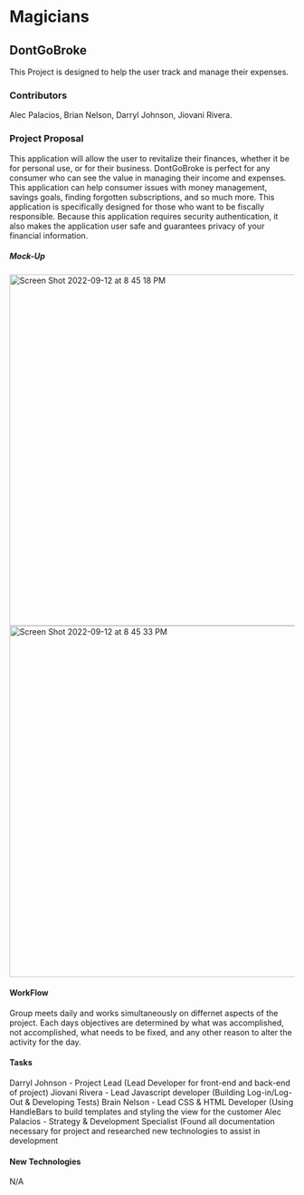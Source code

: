 # Magicians



## DontGoBroke
This Project is designed to help the user track and manage their expenses.

### Contributors
Alec Palacios,
 Brian Nelson,
 Darryl Johnson,
 Jiovani Rivera.


### Project Proposal
This application will allow the user to revitalize their finances, whether it be for personal use, or for their business.
DontGoBroke is perfect for any consumer who can see the value in managing their income and expenses. This application can 
help consumer issues with money management, savings goals, finding forgotten subscriptions, and so much more. This application is specifically designed for those who want to be fiscally responsible. Because this application requires security authentication, it also makes the application user safe and guarantees privacy of your financial information.

##### Mock-Up

<img width="620" alt="Screen Shot 2022-09-12 at 8 45 18 PM" src="https://user-images.githubusercontent.com/106439402/189783253-27238d60-0b4d-42c6-a5c4-d8abab20200b.png">
<img width="620" alt="Screen Shot 2022-09-12 at 8 45 33 PM" src="https://user-images.githubusercontent.com/106439402/189783258-66b523bb-8efa-4aea-90fa-ba68718042d3.png">




#### WorkFlow
Group meets daily and works simultaneously on differnet aspects of the project. Each days objectives are determined by what was accomplished, not accomplished, what needs to be fixed, and any other reason to alter the activity for the day.








#### Tasks 
Darryl Johnson - Project Lead (Lead Developer for front-end and back-end of project)
Jiovani Rivera - Lead Javascript developer (Building Log-in/Log-Out & Developing Tests)
Brain Nelson - Lead CSS & HTML Developer (Using HandleBars to build templates and styling the view for the customer
Alec Palacios - Strategy & Development Specialist (Found all documentation necessary for project and researched new technologies to assist in development












#### New Technologies
N/A

